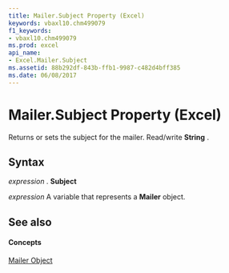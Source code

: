 ```yaml
---
title: Mailer.Subject Property (Excel)
keywords: vbaxl10.chm499079
f1_keywords:
- vbaxl10.chm499079
ms.prod: excel
api_name:
- Excel.Mailer.Subject
ms.assetid: 88b292df-843b-ffb1-9987-c482d4bff385
ms.date: 06/08/2017
---
```



# Mailer.Subject Property (Excel)

Returns or sets the subject for the mailer. Read/write  **String** .


## Syntax

 _expression_ . **Subject**

 _expression_ A variable that represents a **Mailer** object.


## See also


#### Concepts


[Mailer Object](mailer-object-excel.md)


